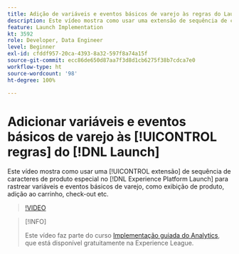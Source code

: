 ```yaml
---
title: Adição de variáveis e eventos básicos de varejo às regras do Launch
description: Este vídeo mostra como usar uma extensão de sequência de caracteres de produto especial no Launch para rastrear variáveis e eventos básicos de varejo, como exibição do produto, adicionar ao carrinho, check-out etc.
feature: Launch Implementation
kt: 3592
role: Developer, Data Engineer
level: Beginner
exl-id: cfddf957-20ca-4393-8a32-597f8a74a15f
source-git-commit: ecc86de650d87aa7f3d8d1cb6275f38b7cdca7e0
workflow-type: ht
source-wordcount: '98'
ht-degree: 100%

---
```


# Adicionar variáveis e eventos básicos de varejo às [!UICONTROL regras] do [!DNL Launch]

Este vídeo mostra como usar uma [!UICONTROL extensão] de sequência de caracteres de produto especial no [!DNL Experience Platform Launch] para rastrear variáveis e eventos básicos de varejo, como exibição de produto, adição ao carrinho, check-out etc.

>[!VIDEO](https://video.tv.adobe.com/v/28763/?quality=12&learn=on)

>[!INFO]
>
> Este vídeo faz parte do curso [Implementação guiada do Analytics](https://experienceleague.adobe.com/?recommended=Analytics-D-1-2019.1), que está disponível gratuitamente na Experience League.